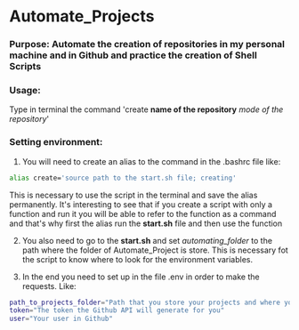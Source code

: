 # Automate_Projects

### Purpose: Automate the creation of repositories in my personal machine and in Github and practice the creation of Shell Scripts

### Usage:

Type in terminal the command 'create **name of the repository** _mode of the repository_'

### Setting environment:

1. You will need to create an alias to the command in the .bashrc file like:
```bash
alias create='source path to the start.sh file; creating'
```
This is necessary to use the script in the terminal and save the alias permanently.
It's interesting to see that if you create a script with only a function and run it you will be able to refer to the function as a command and that's why first the alias run the **start.sh** file and then use the function

2. You also need to go to the **start.sh** and set _automating_folder_ to the path where the folder of Automate_Project is store. This is necessary fot the script to know where to look for the environment variables.

3. In the end you need to set up in the file .env in order to make the requests. Like:
```bash
path_to_projects_folder="Path that you store your projects and where you want the script to create the repository"
token="The token the Github API will generate for you"
user="Your user in Github"
```
